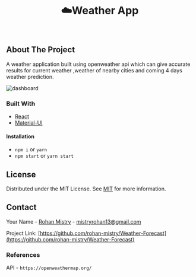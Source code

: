 <!--
*** Thanks for checking out this README Template. If you have a suggestion that would
*** make this better, please fork the repo and create a pull request or simply open
*** an issue with the tag "enhancement".
*** Thanks again! Now go create something AMAZING! :D
-->






<!-- PROJECT LOGO -->
<br />
<p align="center">
  

  <h1 align="center">☁️Weather App</h1>
    <br/>
 
</p>






<!-- ABOUT THE PROJECT -->
## About The Project

A weather application built using openweather api which can give accurate results for current weather ,weather of nearby cities and coming 4 days weather prediction.

![dashboard](/docs/img/dashboard.png)



### Built With

* [React](https://reactjs.org/)
* [Material-UI](https://material-ui.com/)



<!-- GETTING STARTED -->
<!-- ## Getting Started

This is an example of how you may give instructions on setting up your project locally.
To get a local copy up and running follow these simple example steps. -->




#### Installation

- `npm i` or `yarn`
- `npm start` or `yarn start`












<!-- LICENSE -->
## License

Distributed under the MIT License. See [MIT](LICENSE) for more information.



<!-- CONTACT -->
## Contact

Your Name - [Rohan Mistry](https://www.linkedin.com/in/rohan-mistry-826714180/) - mistryrohan13@gmail.com

Project Link: [https://github.com/rohan-mistry/Weather-Forecast](https://github.com/rohan-mistry/Weather-Forecast)



### References

API - `https://openweathermap.org/`










